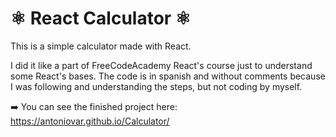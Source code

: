 # ⚛️ React Calculator ⚛️
This is a simple calculator made with React.

I did it like a part of FreeCodeAcademy React's course just to understand some React's bases. The code is in spanish and without comments because I was following and understanding the steps, but not coding by myself.

➡️ You can see the finished project here: https://antoniovar.github.io/Calculator/
